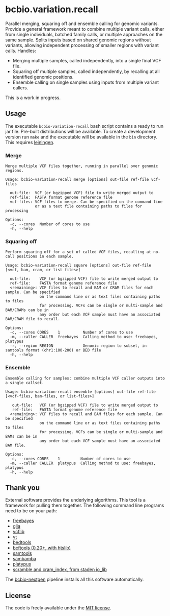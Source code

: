 # bcbio.variation.recall

Parallel merging, squaring off and ensemble calling for genomic variants.
Provide a general framework meant to combine multiple variant calls, either from
single individuals, batched family calls, or multiple approaches on the same
sample. Splits inputs based on shared genomic regions without variants, allowing
independent processing of smaller regions with variant calls. Handles:

- Merging multiple samples, called independently, into a single final VCF file.
- Squaring off multiple samples, called independently, by recalling at all
  identified genomic positions.
- Ensemble calling on single samples using inputs from multiple variant callers.

This is a work in progress.

## Usage

The executable `bcbio-variation-recall` bash script contains a ready to run jar
file. Pre-built distributions will be available. To create a development version
run `make` and the executable will be available in the `bin` directory. This
requires [leiningen].

[leiningen]: http://leiningen.org/

### Merge

    Merge multiple VCF files together, running in parallel over genomic regions.

    Usage: bcbio-variation-recall merge [options] out-file ref-file vcf-files

      out-file:  VCF (or bgzipped VCF) file to write merged output to
      ref-file:  FASTA format genome reference file
      vcf-files: VCF files to merge. Can be specified on the command line
                 or as a text file containing paths to files for processing

    Options:
      -c, --cores  Number of cores to use
      -h, --help

### Squaring off

    Perform squaring off for a set of called VCF files, recalling at no-call positions in each sample.

    Usage: bcbio-variation-recall square [options] out-file ref-file [<vcf, bam, cram, or list files>]

      out-file:    VCF (or bgzipped VCF) file to write merged output to
      ref-file:    FASTA format genome reference file
      <remaining>: VCF files to recall and BAM or CRAM files for each sample. Can be specified
                   on the command line or as text files containing paths to files
                   for processing. VCFs can be single or multi-sample and BAM/CRAMs can be in
                   any order but each VCF sample must have an associated BAM/CRAM file to recall.

    Options:
      -c, --cores CORES    1          Number of cores to use
      -m, --caller CALLER  freebayes  Calling method to use: freebayes, platypus
      -r, --region REGION             Genomic region to subset, in samtools format (chr1:100-200) or BED file
      -h, --help

### Ensemble

    Ensemble calling for samples: combine multiple VCF caller outputs into a single callset.

    Usage: bcbio-variation-recall ensemble [options] out-file ref-file [<vcf-files, bam-files, or list-files>]

       out-file:   VCF (or bgzipped VCF) file to write merged output to
       ref-file:   FASTA format genome reference file
      <remaining>: VCF files to recall and BAM files for each sample. Can be specified
                   on the command line or as text files containing paths to files
                   for processing. VCFs can be single or multi-sample and BAMs can be in
                   any order but each VCF sample must have an associated BAM file.

    Options:
      -c, --cores CORES    1         Number of cores to use
      -m, --caller CALLER  platypus  Calling method to use: freebayes, platypus
      -h, --help

## Thank you

External software provides the underlying algorithms. This tool is a framework
for pulling them together. The following command line programs need to be on
your path:

- [freebayes][freebayes]
- [glia][glia]
- [vcflib][vcflib]
- [vt]
- [bedtools][bedtools]
- [bcftools (0.20+, with htslib)][bcftools]
- [samtools][samtools]
- [sambamba]
- [platypus]
- [scramble and cram_index, from staden io_lib][scramble]

The [bcbio-nextgen][bcbio-nextgen] pipeline installs all this software automatically.

[bcbio-nextgen]: https://github.com/chapmanb/bcbio-nextgen
[bedtools]: http://bedtools.readthedocs.org/en/latest/
[vcflib]: https://github.com/ekg/vcflib
[bcftools]: https://github.com/samtools/bcftools
[freebayes]: https://github.com/ekg/freebayes
[glia]: https://github.com/ekg/glia
[samtools]: http://samtools.sourceforge.net/
[platypus]: http://www.well.ox.ac.uk/platypus
[vt]: https://github.com/atks/vt
[scramble]: http://sourceforge.net/projects/staden/files/io_lib/
[sambamba]: https://github.com/lomereiter/sambamba

## License

The code is freely available under the [MIT license][l1].

[l1]: http://www.opensource.org/licenses/mit-license.html
